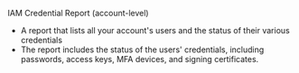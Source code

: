 IAM Credential Report (account-level)

*   A report that lists all your account's users and the status of their various credentials
*   The report includes the status of the users' credentials, including passwords, access keys, MFA devices, and signing certificates.